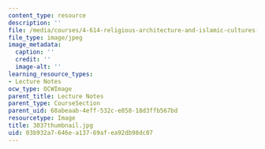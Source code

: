 ```yaml
---
content_type: resource
description: ''
file: /media/courses/4-614-religious-architecture-and-islamic-cultures-fall-2002/03b932a7646ea13769afea92db98dc07_3037thumbnail.jpg
file_type: image/jpeg
image_metadata:
  caption: ''
  credit: ''
  image-alt: ''
learning_resource_types:
- Lecture Notes
ocw_type: OCWImage
parent_title: Lecture Notes
parent_type: CourseSection
parent_uid: 68abeaab-4eff-532c-e858-18d3ffb567bd
resourcetype: Image
title: 3037thumbnail.jpg
uid: 03b932a7-646e-a137-69af-ea92db98dc07
---
```


